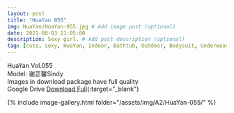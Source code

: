 ```yaml
---
layout: post
title: "HuaYan 055"
img: HuaYan/HuaYan-055.jpg # Add image post (optional)
date: 2021-08-03 11:05:00
description: Sexy girl. # Add post description (optional)
tag: [cute, sexy, HuaYan, Indoor, Bathtub, Outdoor, Bodysuit, Underwear, Cosplay, Big Tits, Tattoo]
---
```

HuaYan Vol.055  
Model: 谢芷馨Sindy  
Images in download package have full quality                    
Google Drive [Download Full](http://gestyy.com/eoFNFS){:target="_blank"}

{% include image-gallery.html folder="/assets/img/A2/HuaYan-055/" %}
